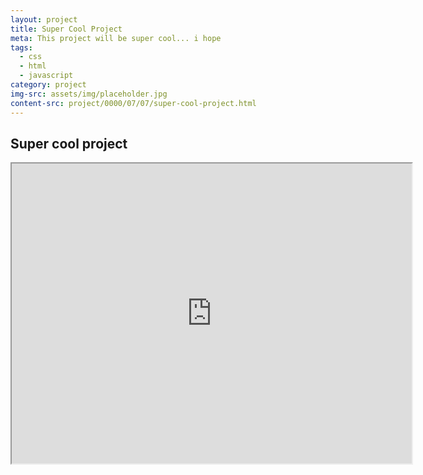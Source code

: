 ```yaml
---
layout: project
title: Super Cool Project
meta: This project will be super cool... i hope
tags:
  - css
  - html
  - javascript
category: project
img-src: assets/img/placeholder.jpg
content-src: project/0000/07/07/super-cool-project.html
---
```


## Super cool project

<iframe src="https://www.google.com/maps/d/u/0/embed?mid=1JP4eYduhJ50lz6lsKgMlWkpdhdk" width="640" height="480"></iframe>

